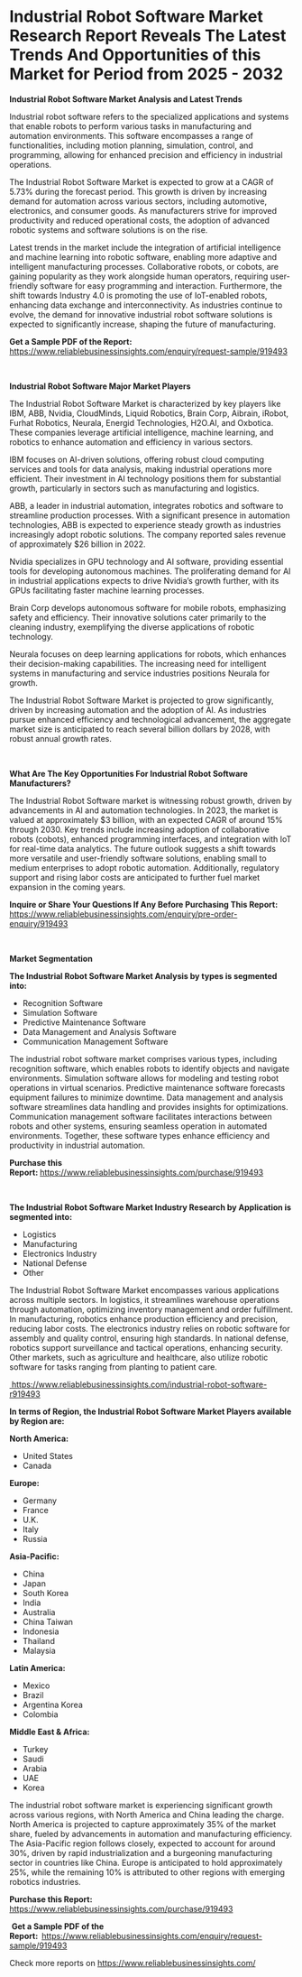 <p><h1>Industrial Robot Software Market Research Report Reveals The Latest Trends And Opportunities of this Market for Period from 2025 - 2032</h1></p><p><strong>Industrial Robot Software Market Analysis and Latest Trends</strong></p>
<p><p>Industrial robot software refers to the specialized applications and systems that enable robots to perform various tasks in manufacturing and automation environments. This software encompasses a range of functionalities, including motion planning, simulation, control, and programming, allowing for enhanced precision and efficiency in industrial operations.</p><p>The Industrial Robot Software Market is expected to grow at a CAGR of 5.73% during the forecast period. This growth is driven by increasing demand for automation across various sectors, including automotive, electronics, and consumer goods. As manufacturers strive for improved productivity and reduced operational costs, the adoption of advanced robotic systems and software solutions is on the rise.</p><p>Latest trends in the market include the integration of artificial intelligence and machine learning into robotic software, enabling more adaptive and intelligent manufacturing processes. Collaborative robots, or cobots, are gaining popularity as they work alongside human operators, requiring user-friendly software for easy programming and interaction. Furthermore, the shift towards Industry 4.0 is promoting the use of IoT-enabled robots, enhancing data exchange and interconnectivity. As industries continue to evolve, the demand for innovative industrial robot software solutions is expected to significantly increase, shaping the future of manufacturing.</p></p>
<p><strong>Get a Sample PDF of the Report:&nbsp;</strong> <a href="https://www.reliablebusinessinsights.com/enquiry/request-sample/919493?utm_campaign=3259&utm_medium=2&utm_source=Github&utm_content=ia&utm_term=05032025&utm_id=industrial-robot-software">https://www.reliablebusinessinsights.com/enquiry/request-sample/919493</a></p>
<p>&nbsp;</p>
<p><strong>Industrial Robot Software Major Market Players</strong></p>
<p><p>The Industrial Robot Software Market is characterized by key players like IBM, ABB, Nvidia, CloudMinds, Liquid Robotics, Brain Corp, Aibrain, iRobot, Furhat Robotics, Neurala, Energid Technologies, H2O.AI, and Oxbotica. These companies leverage artificial intelligence, machine learning, and robotics to enhance automation and efficiency in various sectors.</p><p>IBM focuses on AI-driven solutions, offering robust cloud computing services and tools for data analysis, making industrial operations more efficient. Their investment in AI technology positions them for substantial growth, particularly in sectors such as manufacturing and logistics.</p><p>ABB, a leader in industrial automation, integrates robotics and software to streamline production processes. With a significant presence in automation technologies, ABB is expected to experience steady growth as industries increasingly adopt robotic solutions. The company reported sales revenue of approximately $26 billion in 2022.</p><p>Nvidia specializes in GPU technology and AI software, providing essential tools for developing autonomous machines. The proliferating demand for AI in industrial applications expects to drive Nvidia’s growth further, with its GPUs facilitating faster machine learning processes.</p><p>Brain Corp develops autonomous software for mobile robots, emphasizing safety and efficiency. Their innovative solutions cater primarily to the cleaning industry, exemplifying the diverse applications of robotic technology.</p><p>Neurala focuses on deep learning applications for robots, which enhances their decision-making capabilities. The increasing need for intelligent systems in manufacturing and service industries positions Neurala for growth.</p><p>The Industrial Robot Software Market is projected to grow significantly, driven by increasing automation and the adoption of AI. As industries pursue enhanced efficiency and technological advancement, the aggregate market size is anticipated to reach several billion dollars by 2028, with robust annual growth rates.</p></p>
<p>&nbsp;</p>
<p><strong>What Are The Key Opportunities For Industrial Robot Software Manufacturers?</strong></p>
<p><p>The Industrial Robot Software market is witnessing robust growth, driven by advancements in AI and automation technologies. In 2023, the market is valued at approximately $3 billion, with an expected CAGR of around 15% through 2030. Key trends include increasing adoption of collaborative robots (cobots), enhanced programming interfaces, and integration with IoT for real-time data analytics. The future outlook suggests a shift towards more versatile and user-friendly software solutions, enabling small to medium enterprises to adopt robotic automation. Additionally, regulatory support and rising labor costs are anticipated to further fuel market expansion in the coming years.</p></p>
<p><strong>Inquire or Share Your Questions If Any Before Purchasing This Report:</strong> <a href="https://www.reliablebusinessinsights.com/enquiry/pre-order-enquiry/919493?utm_campaign=3259&utm_medium=2&utm_source=Github&utm_content=ia&utm_term=05032025&utm_id=industrial-robot-software">https://www.reliablebusinessinsights.com/enquiry/pre-order-enquiry/919493</a></p>
<p>&nbsp;</p>
<p><strong>Market Segmentation</strong></p>
<p><strong>The Industrial Robot Software Market Analysis by types is segmented into:</strong></p>
<p><ul><li>Recognition Software</li><li>Simulation Software</li><li>Predictive Maintenance Software</li><li>Data Management and Analysis Software</li><li>Communication Management Software</li></ul></p>
<p><p>The industrial robot software market comprises various types, including recognition software, which enables robots to identify objects and navigate environments. Simulation software allows for modeling and testing robot operations in virtual scenarios. Predictive maintenance software forecasts equipment failures to minimize downtime. Data management and analysis software streamlines data handling and provides insights for optimizations. Communication management software facilitates interactions between robots and other systems, ensuring seamless operation in automated environments. Together, these software types enhance efficiency and productivity in industrial automation.</p></p>
<p><strong>Purchase this Report:&nbsp;</strong><a href="https://www.reliablebusinessinsights.com/purchase/919493?utm_campaign=3259&utm_medium=2&utm_source=Github&utm_content=ia&utm_term=05032025&utm_id=industrial-robot-software">https://www.reliablebusinessinsights.com/purchase/919493</a></p>
<p>&nbsp;</p>
<p><strong>The Industrial Robot Software Market Industry Research by Application is segmented into:</strong></p>
<p><ul><li>Logistics</li><li>Manufacturing</li><li>Electronics Industry</li><li>National Defense</li><li>Other</li></ul></p>
<p><p>The Industrial Robot Software Market encompasses various applications across multiple sectors. In logistics, it streamlines warehouse operations through automation, optimizing inventory management and order fulfillment. In manufacturing, robotics enhance production efficiency and precision, reducing labor costs. The electronics industry relies on robotic software for assembly and quality control, ensuring high standards. In national defense, robotics support surveillance and tactical operations, enhancing security. Other markets, such as agriculture and healthcare, also utilize robotic software for tasks ranging from planting to patient care.</p></p>
<p><a href="https://www.reliablebusinessinsights.com/industrial-robot-software-r919493?utm_campaign=3259&utm_medium=2&utm_source=Github&utm_content=ia&utm_term=05032025&utm_id=industrial-robot-software">&nbsp;https://www.reliablebusinessinsights.com/industrial-robot-software-r919493</a></p>
<p><strong>In terms of Region, the Industrial Robot Software Market Players available by Region are:</strong></p>
<p>
    <p> <strong> North America: </strong>
        <ul>
            <li>United States</li>
            <li>Canada</li>
        </ul>
        </p> 
    <p> <strong> Europe: </strong>
        <ul>
            <li>Germany</li>
            <li>France</li>
            <li>U.K.</li>
            <li>Italy</li>
            <li>Russia</li>
        </ul>
        </p> 
    <p> <strong> Asia-Pacific: </strong>
        <ul>
            <li>China</li>
            <li>Japan</li>
            <li>South Korea</li>
            <li>India</li>
            <li>Australia</li>
            <li>China Taiwan</li>
            <li>Indonesia</li>
            <li>Thailand</li>
            <li>Malaysia</li>
        </ul>
        </p> 
    <p> <strong> Latin America: </strong>
        <ul>
            <li>Mexico</li>
            <li>Brazil</li>
            <li>Argentina Korea</li>
            <li>Colombia</li>
        </ul>
        </p> 
    <p> <strong> Middle East & Africa: </strong>
        <ul>
            <li>Turkey</li>
            <li>Saudi</li>
            <li>Arabia</li>
            <li>UAE</li>
            <li>Korea</li>
        </ul>
    </p>
    </p>
<p><p>The industrial robot software market is experiencing significant growth across various regions, with North America and China leading the charge. North America is projected to capture approximately 35% of the market share, fueled by advancements in automation and manufacturing efficiency. The Asia-Pacific region follows closely, expected to account for around 30%, driven by rapid industrialization and a burgeoning manufacturing sector in countries like China. Europe is anticipated to hold approximately 25%, while the remaining 10% is attributed to other regions with emerging robotics industries.</p></p>
<p><strong>Purchase this Report: </strong><a href="https://www.reliablebusinessinsights.com/purchase/919493?utm_campaign=3259&utm_medium=2&utm_source=Github&utm_content=ia&utm_term=05032025&utm_id=industrial-robot-software">https://www.reliablebusinessinsights.com/purchase/919493</a></p>
<p>&nbsp;<strong>Get a Sample PDF of the Report:&nbsp;&nbsp;</strong><a href="https://www.reliablebusinessinsights.com/enquiry/request-sample/919493?utm_campaign=3259&utm_medium=2&utm_source=Github&utm_content=ia&utm_term=05032025&utm_id=industrial-robot-software">https://www.reliablebusinessinsights.com/enquiry/request-sample/919493</a></p>
<p><strong></strong></p>
<p>Check more reports on <a href="https://www.reliablebusinessinsights.com/?utm_campaign=3259&utm_medium=2&utm_source=Github&utm_content=ia&utm_term=05032025&utm_id=industrial-robot-software">https://www.reliablebusinessinsights.com/</a></p>
